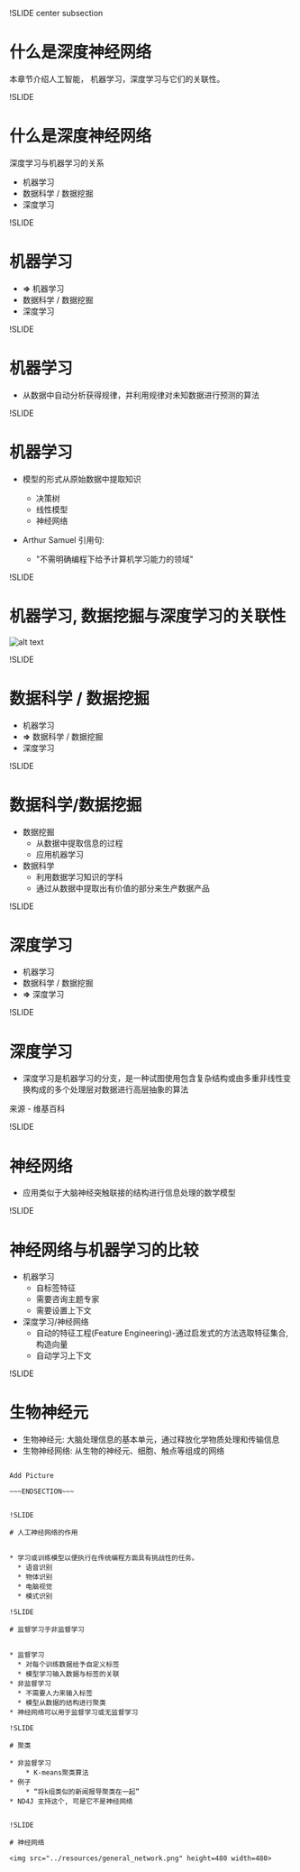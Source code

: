 !SLIDE center subsection

# 什么是深度神经网络

本章节介绍人工智能， 机器学习，深度学习与它们的关联性。

!SLIDE

# 什么是深度神经网络

深度学习与机器学习的关系

* 机器学习
* 数据科学 / 数据挖掘
* 深度学习

!SLIDE

# 机器学习

* **&rArr;** 机器学习
* 数据科学 / 数据挖掘
* 深度学习


!SLIDE

# 机器学习

* 从数据中自动分析获得规律，并利用规律对未知数据进行预测的算法

!SLIDE


# 机器学习

* 模型的形式从原始数据中提取知识
  * 决策树
  * 线性模型
  * 神经网络

* Arthur Samuel 引用句:
  * "不需明确编程下给予计算机学习能力的领域"

!SLIDE

# 机器学习, 数据挖掘与深度学习的关联性

![alt text](../resources/venn.png)


!SLIDE

# 数据科学 / 数据挖掘

* 机器学习
* **&rArr;** 数据科学 / 数据挖掘
* 深度学习

!SLIDE

# 数据科学/数据挖掘
* 数据挖掘
    * 从数据中提取信息的过程
    * 应用机器学习
* 数据科学
  * 利用数据学习知识的学科
  * 通过从数据中提取出有价值的部分来生产数据产品

!SLIDE

# 深度学习

* 机器学习
* 数据科学 / 数据挖掘
* **&rArr;** 深度学习

!SLIDE

# 深度学习

* 深度学习是机器学习的分支，是一种试图使用包含复杂结构或由多重非线性变换构成的多个处理层对数据进行高层抽象的算法

来源 - 维基百科

!SLIDE

# 神经网络

* 应用类似于大脑神经突触联接的结构进行信息处理的数学模型

!SLIDE

# 神经网络与机器学习的比较

* 机器学习
  * 自标签特征
  * 需要咨询主题专家
  * 需要设置上下文
* 深度学习/神经网络
  * 自动的特征工程(Feature Engineering)-通过启发式的方法选取特征集合,构造向量
  * 自动学习上下文

!SLIDE
# 生物神经元

* 生物神经元: 大脑处理信息的基本单元，通过释放化学物质处理和传输信息
* 生物神经网络: 从生物的神经元、细胞、触点等组成的网络

~~~SECTION:notes~~~

Add Picture

~~~ENDSECTION~~~


!SLIDE

# 人工神经网络的作用


* 学习或训练模型以便执行在传统编程方面具有挑战性的任务。
  * 语音识别
  * 物体识别
  * 电脑视觉
  * 模式识别

!SLIDE

# 监督学习于非监督学习


* 监督学习
  * 对每个训练数据给予自定义标签
  * 模型学习输入数据与标签的关联
* 非监督学习
  * 不需要人力来输入标签
  * 模型从数据的结构进行聚类
* 神经网络可以用于监督学习或无监督学习

!SLIDE

# 聚类

* 非监督学习
	* K-means聚类算法
* 例子
	* “将k组类似的新闻报导聚类在一起”
* ND4J 支持这个, 可是它不是神经网络


!SLIDE

# 神经网络

<img src="../resources/general_network.png" height=480 width=480>
